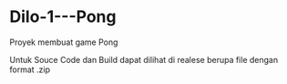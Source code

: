 # Dilo-1---Pong
Proyek membuat game Pong


Untuk Souce Code dan Build dapat dilihat di realese berupa file dengan format .zip
